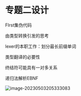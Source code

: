 # 专题二设计



FIrst集伪代码



由类型转换引发的思考

lexer的本职工作：划分最长前缀单词

类型翻译的必要性

终结符可能具有一对多关系

递归法解析EBNF

![image-20230503205333083](D:\CodeBase\C++Prjs\SatoriCompiler\docs\assets\image-20230503205333083.png)
